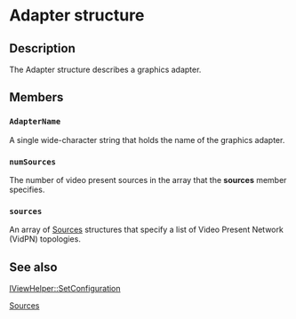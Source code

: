 # Adapter structure

## Description

The Adapter structure describes a graphics adapter.

## Members

### `AdapterName`

A single wide-character string that holds the name of the graphics adapter.

### `numSources`

The number of video present sources in the array that the **sources** member specifies.

### `sources`

An array of [Sources](https://learn.microsoft.com/windows/desktop/api/cloneviewhelper/ns-cloneviewhelper-sources) structures that specify a list of Video Present Network (VidPN) topologies.

## See also

[IViewHelper::SetConfiguration](https://learn.microsoft.com/previous-versions/windows/hardware/drivers/ff568176(v=vs.85))

[Sources](https://learn.microsoft.com/windows/desktop/api/cloneviewhelper/ns-cloneviewhelper-sources)